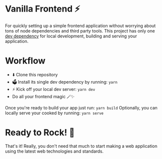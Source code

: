# Vanilla Frontend ⚡️
For quickly setting up a simple frontend application without worrying about tons of node dependencies and third party tools. This project has only one [dev dependency](https://github.com/vitejs/vite) for local development, building and serving your application.


# Workflow
- ⬇️ Clone this repository
- 🗳 Install its single dev dependency by running: `yarn`
- ⚡️ Kick off your local dev server: `yarn dev`
- Do all your frontend magic 🪄✨

Once you're ready to build your app just run: `yarn build`
Optionally, you can locally serve your cooked by running: `yarn serve`


# Ready to Rock! 🎸
That's it! Really, you don't need that much to start making a web application using the latest web technologies and standards.